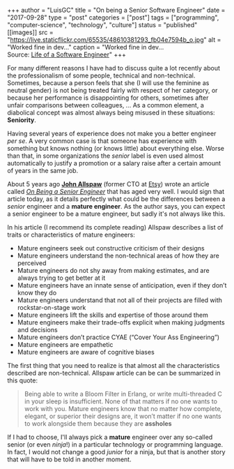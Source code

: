 +++
author = "LuisGC"
title = "On being a Senior Software Engineer"
date = "2017-09-28"
type = "post"
categories = ["post"]
tags = ["programming", "computer-science", "technology", "culture"]
status = "published"
[[images]]
  src = "https://live.staticflickr.com/65535/48610381293_fb04e7594b_o.jpg"
  alt = "Worked fine in dev..."
  caption = "Worked fine in dev...<br /> Source: <a href='http://lifeofasoftwareengineer.tumblr.com/post/80772102455/an-oldie-but-a-goodie'>Life of a Software Engineer</a>"
+++

For many different reasons I have had to discuss quite a lot recently about the professionalism of some people, technical and non-technical. Sometimes, because a person feels that she (I will use the feminine as neutral gender) is not being treated fairly with respect of her category, or because her performance is disappointing for others, sometimes after unfair comparisons between colleagues, ... As a common element, a diabolical concept was almost always being misused in these situations: **Seniority**.

Having several years of experience does not make you a better engineer _per se_. A very common case is that someone has experience with something but knows nothing (or knows little) about everything else. Worse than that, in some organizations the _senior_ label is even used almost automatically to justify a promotion or a salary raise after a certain amount of years in the same job.

About 5 years ago [**John Allspaw**](https://www.kitchensoap.com/about-me/) (former CTO at [Etsy](http://etsy.com/)) wrote an article called [_On Being a Senior Engineer_](http://www.kitchensoap.com/2012/10/25/on-being-a-senior-engineer/) that has aged very well. I would sign that article today, as it details perfectly what could be the differences between a _senior_ engineer and a **mature engineer**. As the author says, you can expect a senior engineer to be a mature engineer, but sadly it's not always like this.

In his article (I recommend its complete reading) Allspaw describes a list of traits or characteristics of mature engineers:

* Mature engineers seek out constructive criticism of their designs
* Mature engineers understand the non-technical areas of how they are perceived
* Mature engineers do not shy away from making estimates, and are always trying to get better at it
* Mature engineers have an innate sense of anticipation, even if they don’t know they do
* Mature engineers understand that not all of their projects are filled with rockstar-on-stage work
* Mature engineers lift the skills and expertise of those around them
* Mature engineers make their trade-offs explicit when making judgments and decisions
* Mature engineers don’t practice CYAE (“Cover Your Ass Engineering”)
* Mature engineers are empathetic
* Mature engineers are aware of cognitive biases

The first thing that you need to realize is that almost all the characteristics described are non-technical. Allspaw article can be can be summarized in this quote:

<blockquote>Being able to write a Bloom Filter in Erlang, or write multi-threaded C in your sleep is insufficient. None of that matters if no one wants to work with you. Mature engineers know that no matter how complete, elegant, or superior their designs are, it won’t matter if no one wants to work alongside them because they are <b>assholes</b></blockquote>


If I had to choose, I'll always pick a **mature** engineer over any so-called senior (or even _ninja_!) in a particular technology or programming language. In fact, I would not change a good _junior_ for a ninja, but that is another story that will have to be told in another moment.
